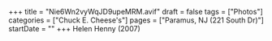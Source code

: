 +++
title = "Nie6Wn2vyWqJD9upeMRM.avif"
draft = false
tags = ["Photos"]
categories = ["Chuck E. Cheese's"]
pages = ["Paramus, NJ (221 South Dr)"]
startDate = ""
+++
Helen Henny (2007)
